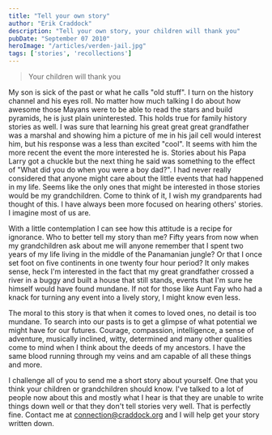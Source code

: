 ```yaml
---
title: "Tell your own story"
author: "Erik Craddock"
description: "Tell your own story, your children will thank you"
pubDate: "September 07 2010"
heroImage: "/articles/verden-jail.jpg"
tags: ['stories', 'recollections']
---
```

> Your children will thank you

My son is sick of the past or what he calls "old stuff". I turn on the history channel and his eyes roll. No matter how much talking I do about how awesome those Mayans were to be able to read the stars and build pyramids, he is just plain uninterested. This holds true for family history stories as well. I was sure that learning his great great great grandfather was a marshal and showing him a picture of me in his jail cell would interest him, but his response was a less than excited "cool". It seems with him the more recent the event the more interested he is. Stories about his Papa Larry got a chuckle but the next thing he said was something to the effect of "What did you do when you were a boy dad?". I had never really considered that anyone might care about the little events that had happened in my life. Seems like the only ones that might be interested in those stories would be my grandchildren. Come to think of it, I wish my grandparents had thought of this. I have always been more focused on hearing others' stories. I imagine most of us are.

With a little contemplation I can see how this attitude is a recipe for ignorance. Who to better tell my story than me? Fifty years from now when my grandchildren ask about me will anyone remember that I spent two years of my life living in the middle of the Panamanian jungle? Or that I once set foot on five continents in one twenty four hour period? It only makes sense, heck I'm interested in the fact that my great grandfather crossed a river in a buggy and built a house that still stands, events that I'm sure he himself would have found mundane. If not for those like Aunt Fay who had a knack for turning any event into a lively story, I might know even less.

The moral to this story is that when it comes to loved ones, no detail is too mundane. To search into our pasts is to get a glimpse of what potential we might have for our futures. Courage, compassion, intelligence, a sense of adventure, musically inclined, witty, determined and many other qualities come to mind when I think about the deeds of my ancestors. I have the same blood running through my veins and am capable of all these things and more.

I challenge all of you to send me a short story about yourself. One that you think your children or grandchildren should know. I've talked to a lot of people now about this and mostly what I hear is that they are unable to write things down well or that they don't tell stories very well. That is perfectly fine. Contact me at connection@craddock.org and I will help get your story written down.
